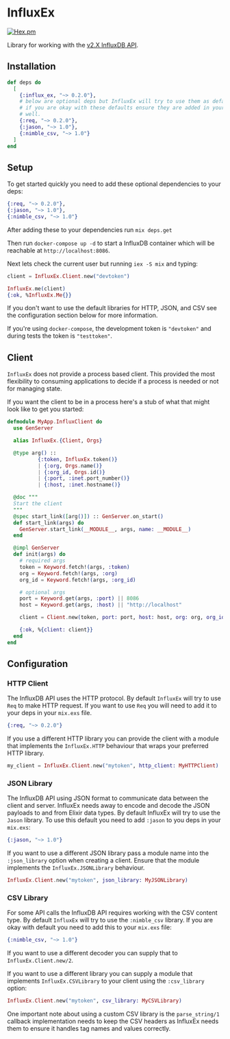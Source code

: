 # InfluxEx

[![Hex.pm](https://img.shields.io/hexpm/v/influx_ex?style=flat-square)](https://hex.pm/packages/influx_ex)

Library for working with the [v2.X InfluxDB API](https://docs.influxdata.com/influxdb/v2.2/api/).

## Installation

```elixir
def deps do
  [
    {:influx_ex, "~> 0.2.0"},
    # below are optional deps but InfluxEx will try to use them as defaults so
    # if you are okay with these defaults ensure they are added in your deps as
    # well.
    {:req, "~> 0.2.0"},
    {:jason, "~> 1.0"},
    {:nimble_csv, "~> 1.0"}
  ]
end
```

## Setup

To get started quickly you need to add these optional dependencies to your deps:

```elixir
{:req, "~> 0.2.0"},
{:jason, "~> 1.0"},
{:nimble_csv, "~> 1.0"}
```

After adding these to your dependencies run `mix deps.get`

Then run `docker-compose up -d` to start a InfluxDB container which will be
reachable at `http://localhost:8086`.

Next lets check the current user but running `iex -S mix` and typing:

```elixir
client = InfluxEx.Client.new("devtoken")

InfluxEx.me(client)
{:ok, %InfluxEx.Me{}}
```

If you don't want to use the default libraries for HTTP, JSON, and CSV see the
configuration section below for more information.

If you're using `docker-compose`, the development token is `"devtoken"` and
during tests the token is `"testtoken"`.

## Client

`InfluxEx` does not provide a process based client. This provided the most
flexibility to consuming applications to decide if a process is needed or not
for managing state.

If you want the client to be in a process here's a stub of what that might look
like to get you started:

```elixir
defmodule MyApp.InfluxClient do
  use GenServer

  alias InfluxEx.{Client, Orgs}

  @type arg() ::
          {:token, InfluxEx.token()}
          | {:org, Orgs.name()}
          | {:org_id, Orgs.id()}
          | {:port, :inet.port_number()}
          | {:host, :inet.hostname()}

  @doc """
  Start the client
  """
  @spec start_link([arg()]) :: GenServer.on_start()
  def start_link(args) do
    GenServer.start_link(__MODULE__, args, name: __MODULE__)
  end

  @impl GenServer
  def init(args) do
    # required args
    token = Keyword.fetch!(args, :token)
    org = Keyword.fetch!(args, :org)
    org_id = Keyword.fetch!(args, :org_id)

    # optional args
    port = Keyword.get(args, :port) || 8086
    host = Keyword.get(args, :host) || "http://localhost"

    client = Client.new(token, port: port, host: host, org: org, org_id: org_id)

    {:ok, %{client: client}}
  end
end

```

## Configuration

### HTTP Client

The InfluxDB API uses the HTTP protocol. By default `InfluxEx` will try to use
`Req` to make HTTP request. If you want to use `Req` you will need to add
it to your deps in your `mix.exs` file.

```elixir
{:req, "~> 0.2.0"}
```

If you use a different HTTP library you can provide the client with a module
that implements the `InfluxEx.HTTP` behaviour that wraps your preferred HTTP
library.

```elixir
my_client = InfluxEx.Client.new("mytoken", http_client: MyHTTPClient)
```

### JSON Library

The InfluxDB API using JSON format to communicate data between the client and
server. InfluxEx needs away to encode and decode the JSON payloads to and from
Elixir data types. By default InfluxEx will try to use the `Jason` library. To
use this default you need to add `:jason` to you deps in your `mix.exs`:

```elixir
{:jason, "~> 1.0"}
```

If you want to use a different JSON library pass a module name into the
`:json_library` option when creating a client. Ensure that the module
implements the `InfluxEx.JSONLibrary` behaviour.

```elixir
InfluxEx.Client.new("mytoken", json_library: MyJSONLibrary)
```

### CSV Library

For some API calls the InfluxDB API requires working with the CSV content type.
By default `InfluxEx` will try to use the `:nimble_csv` library. If you are
okay with default you need to add this to your `mix.exs` file:

```elixir
{:nimble_csv, "~> 1.0"}
```

If you want to use a different decoder you can supply that to
`InfluxEx.Client.new/2`.

If you want to use a different library you can supply a module that implements
`InfluxEx.CSVLibrary` to your client using the `:csv_library` option:

```elixir
InfluxEx.Client.new("mytoken", csv_library: MyCSVLibrary)
```

One important note about using a custom CSV library is the `parse_string/1`
callback implementation needs to keep the CSV headers as InfluxEx needs them to
ensure it handles tag names and values correctly.
